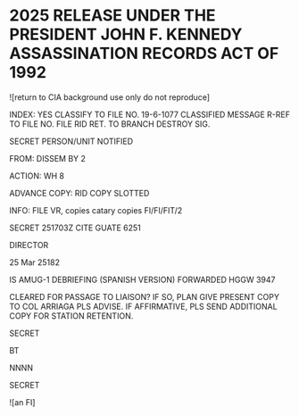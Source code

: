 # 2025 RELEASE UNDER THE PRESIDENT JOHN F. KENNEDY ASSASSINATION RECORDS ACT OF 1992

![return to CIA background use only do not reproduce]

INDEX: YES
CLASSIFY TO FILE NO. 19-6-1077 CLASSIFIED MESSAGE
R-REF TO FILE NO.
FILE RID RET. TO BRANCH
DESTROY SIG.

SECRET
PERSON/UNIT NOTIFIED

FROM:
DISSEM BY 2

ACTION:
WH 8

ADVANCE COPY:
RID COPY SLOTTED

INFO:
FILE VR, copies catary copies FI/FI/FIT/2

SECRET 251703Z CITE GUATE 6251

DIRECTOR

25 Mar 25182

IS AMUG-1 DEBRIEFING (SPANISH VERSION) FORWARDED HGGW 3947

CLEARED FOR PASSAGE TO LIAISON? IF SO, PLAN GIVE PRESENT COPY TO COL ARRIAGA PLS ADVISE. IF AFFIRMATIVE, PLS SEND ADDITIONAL COPY FOR STATION RETENTION.

SECRET

BT

NNNN

SECRET

![an FI]
